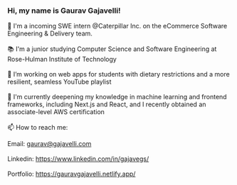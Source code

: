 ### Hi, my name is Gaurav Gajavelli!<br>

👋 I'm a incoming SWE intern @Caterpillar Inc. on the eCommerce Software Engineering & Delivery team.<br><br>
📚 I'm a junior studying Computer Science and Software Engineering at Rose-Hulman Institute of Technology<br><br>
🔭 I’m working on web apps for students with dietary restrictions and a more resilient, seamless YouTube playlist<br><br>
🌱 I'm currently deepening my knowledge in machine learning and frontend frameworks, including Next.js and React, and I recently obtained an associate-level AWS certification<br><br>
📫 How to reach me:<br>

Email: gaurav@gajavelli.com<br><br>
Linkedin: https://www.linkedin.com/in/gajavegs/<br><br>
Portfolio: https://gauravgajavelli.netlify.app/<br><br>
